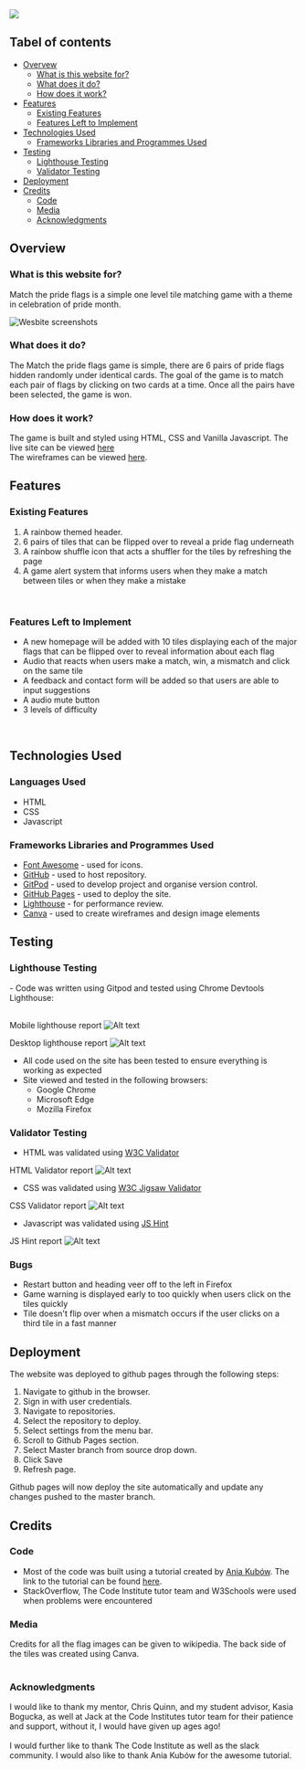 <img src="assets/images/heading.JPG">


## Tabel of contents
- <a href="#overview1">Overvew</a>
  - <a href="#overview2">What is this website for?</a>
  - <a href="#overview3">What does it do?</a>
  - <a href="#overview4">How does it work?</a>
- <a href="#features1">Features</a>
  - <a href="#features2">Existing Features</a>
  - <a href="#features3">Features Left to Implement</a>
- <a href="#tech">Technologies Used</a>
  - <a href="#tech1">Frameworks Libraries and Programmes Used</a>
- <a href="#test1">Testing</a>
  - <a href="#test2">Lighthouse Testing</a>
  - <a href="#test3">Validator Testing</a>
- <a href="#deployment">Deployment</a>
- <a href="#credit1">Credits</a>
  - <a href="#credit2">Code</a>
  - <a href="#credit3">Media</a>
  - <a href="#credit4">Acknowledgments</a>

<h2 id="overview1">Overview</h2>

<h3 id="overview2"> What is this website for?</h3>

Match the pride flags is a simple one level tile matching game with a theme in celebration of pride month. 

![Wesbite screenshots](assets/images/game-snip.JPG )

<h3 id="overview3"> What does it do?</h3>

The Match the pride flags game is simple, there are 6 pairs of pride flags hidden randomly under identical cards. The goal of the game is to match each pair of flags by clicking on two cards at a time. Once all the pairs have been selected, the game is won. 

<h3 id="overview4">How does it work?</h3>
The game is built and styled using HTML, CSS and Vanilla Javascript. The live site can be viewed <a href="https://raeel97.github.io/match-the-pride-flags/" target="_blank">here</a> <br>
The wireframes can be viewed <a href="https://drive.google.com/drive/folders/1TptRYKftXfu9MB07vW2qt07NjJUql_nA?usp=sharing" target="_blank">here</a>.



<h2 id="features1">Features</h2>

<h3 id="features2">Existing Features</h3>

<ol>
<li>A rainbow themed header.</li> 
<li>6 pairs of tiles that can be flipped over to reveal a pride flag underneath</li>
<li>A rainbow shuffle icon that acts a shuffler for the tiles by refreshing the page </li>
<li>A game alert system that informs users when they make a match between tiles or when they make a mistake</li>
</ol>
<br>
<h3 id="features3">Features Left to Implement</h3>
<ul>
<li>A new homepage will be added with 10 tiles displaying each of the major flags that can be flipped over to reveal information about each flag </li>
<li>Audio that reacts when users make a match, win, a mismatch and click on the same tile</li>
<li>A feedback and contact form will be added so that users are able to input suggestions</li>
<li>A audio mute button</li>
<li>3 levels of difficulty</li>
</ul>
<br>
<h2 id="tech">Technologies Used</h2>
<h3 id="tech1">Languages Used</h3>
<ul>
<li>HTML</li>
<li>CSS</li>
<li>Javascript</li>
</ul>


<h3 id="tech2">Frameworks Libraries and Programmes Used</h3> 
<ul>
<li><a href="https://fontawesome.com/" target="_blank">Font Awesome</a> - used for icons.</li>
<li><a href="https://github.com/" target="_blank">GitHub</a> - used to host repository.</li>
<li><a href="https://www.gitpod.io/" target="_blank">GitPod</a> - used to develop project and organise version control.</li>
<li><a href="https://pages.github.com/" target="_blank">GitHub Pages</a> - used to deploy the site.</li>
<li><a href="https://developers.google.com/web/tools/lighthouse" target="_blank">Lighthouse</a> - for performance review.</li>

<li><a href="https://www.canva.com/" target="_blank">Canva</a> - used to create wireframes and design image elements</li>
</ul>


<h2 id="test1">Testing</h2>

<h3 id="test2">Lighthouse Testing</h3>
- Code was written using Gitpod and tested using Chrome Devtools Lighthouse: <br><br>

Mobile lighthouse report
 ![Alt text](assets/images/lighthouse-mobile.JPG)

 Desktop lighthouse report
  ![Alt text](assets/images/lighthouse-desktop.JPG)
- All code used on the site has been tested to ensure everything is working as expected
- Site viewed and tested in the following browsers:
  - Google Chrome
  - Microsoft Edge
  - Mozilla Firefox 

 


<h3 id="test3">Validator Testing</h3>

- HTML was validated using [W3C Validator](https://validator.w3.org/)

 HTML Validator report
  ![Alt text](assets/images/html-validation.JPG)
- CSS was validated using [W3C Jigsaw Validator](https://jigsaw.w3.org/css-validator/)

 CSS Validator report
  ![Alt text](assets/images/css-validation.JPG)

  - Javascript was validated using [JS Hint](https://jshint.com/)

 JS Hint report
  ![Alt text](assets/images/js-validation.JPG)

  <h3 id="test3">Bugs</h3>

  - Restart button and heading veer off to the left in Firefox
  - Game warning is displayed early to too quickly when users click on the tiles quickly
  - Tile doesn't flip over when a mismatch occurs if the user clicks on a third tile in a fast manner

<h2 id="deployment">Deployment</h2>

The website was deployed to github pages through the following steps:
<ol>
<li>Navigate to github in the browser.</li>
<li>Sign in with user credentials.</li>
<li>Navigate to repositories.</li>
<li>Select the repository to deploy.</li>
<li>Select settings from the menu bar.</li>
<li>Scroll to Github Pages section.</li>
<li>Select Master branch from source drop down.</li>
<li>Click Save</li>
<li>Refresh page.</li>

</ol>



Github pages will now deploy the site automatically and update any changes pushed to the master branch.
<h2 id="credit1">Credits</h2> 
<h3 id="credit2">Code</h3>
<ul>
<li>Most of the code was built using a tutorial created by <a href="https://github.com/kubowania" target="_blank">Ania Kubów</a>. The link to the tutorial can be found <a href="https://drive.google.com/file/d/1bq5xbM3hVl5W9sZCwPgNd9v6XdRT6WoO/view?usp=sharing"  target="_blank">here</a>.
 </li>
<li>StackOverflow, The Code Institute tutor team and W3Schools were used when problems were encountered</li>
</ul>
<h3 id="credit3">Media</h3>
Credits for all the flag images can be given to wikipedia. 
The back side of the tiles was created using Canva. 
<br><br>
<h3 id="credit4">Acknowledgments</h3>
I would like to thank my mentor, Chris Quinn, and my student advisor, Kasia Bogucka, as well at Jack at the Code Institutes tutor team for their patience and support, without it, I would have given up ages ago! <br><br>I would further like to thank The Code Institute as well as the slack community. I would also like to thank Ania Kubów for the awesome tutorial. 